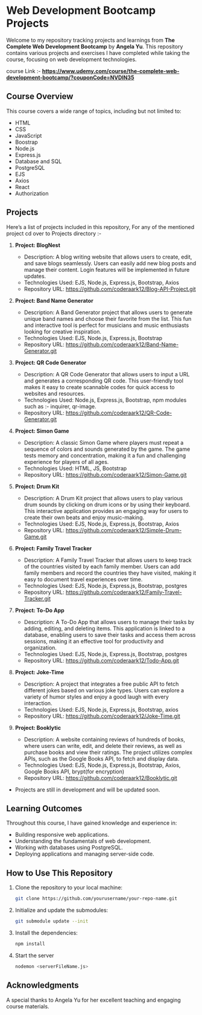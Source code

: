 # Web Development Bootcamp Projects

Welcome to my repository tracking projects and learnings from **The Complete Web Development Bootcamp** by **Angela Yu**. This repository contains various projects and exercises I have completed while taking the course, focusing on web development technologies.

course Link :- **https://www.udemy.com/course/the-complete-web-development-bootcamp/?couponCode=NVDIN35**

## Course Overview

This course covers a wide range of topics, including but not limited to:

- HTML
- CSS
- JavaScript
- Boostrap
- Node.js
- Express.js
- Database and SQL
- PostgreSQL
- EJS
- Axios
- React
- Authorization

## Projects

Here’s a list of projects included in this repository, For any of the mentioned project cd over to Projects directory :- 

1. **Project: BlogNest**
   - Description: A blog writing website that allows users to create, edit, and save blogs seamlessly. Users can easily add new     blog posts and manage their content. Login features will be implemented in future updates.
   - Technologies Used: EJS, Node.js, Express.js, Bootstrap, Axios
   - Repository URL: https://github.com/coderaark12/Blog-API-Project.git


2. **Project: Band Name Generator**
   - Description: A Band Generator project that allows users to generate unique band names and choose their favorite from the list. This fun and interactive tool is perfect for musicians and music enthusiasts looking for creative inspiration.
   - Technologies Used: EJS, Node.js, Express.js, Bootstrap
   - Repository URL: https://github.com/coderaark12/Band-Name-Generator.git


3. **Project: QR Code Generator**
   - Description: A QR Code Generator that allows users to input a URL and generates a corresponding QR code. This user-friendly tool makes it easy to create scannable codes for quick access to websites and resources.
   - Technologies Used: Node.js, Express.js, Bootstrap, npm modules such as :- inquirer, qr-image.
   - Repository URL: https://github.com/coderaark12/QR-Code-Generator.git


4. **Project: Simon Game**
   - Description: A classic Simon Game where players must repeat a sequence of colors and sounds generated by the game. The game tests memory and concentration, making it a fun and challenging experience for players of all ages.
   - Technologies Used: HTML, JS, Bootstrap
   - Repository URL: https://github.com/coderaark12/Simon-Game.git


5. **Project: Drum Kit**
   - Description: A Drum Kit project that allows users to play various drum sounds by clicking on drum icons or by using their keyboard. This interactive application provides an engaging way for users to create their own beats and enjoy music-making.
   - Technologies Used: EJS, Node.js, Express.js, Bootstrap, Axios
   - Repository URL: https://github.com/coderaark12/Simple-Drum-Game.git


6. **Project: Family Travel Tracker**
   - Description: A Family Travel Tracker that allows users to keep track of the countries visited by each family member. Users can add family members and record the countries they have visited, making it easy to document travel experiences over time.
   - Technologies Used: EJS, Node.js, Express.js, Bootstrap, postgres
   - Repository URL: https://github.com/coderaark12/Family-Travel-Tracker.git


7. **Project: To-Do App**
   - Description: A To-Do App that allows users to manage their tasks by adding, editing, and deleting items. This application is linked to a database, enabling users to save their tasks and access them across sessions, making it an effective tool for productivity and organization.
   - Technologies Used: EJS, Node.js, Express.js, Bootstrap, postgres
   - Repository URL: https://github.com/coderaark12/Todo-App.git

8. **Project: Joke-Time**
   -  Description: A project that integrates a free public API to fetch different jokes based on various joke types. Users can explore a variety of humor styles and enjoy a good laugh with every interaction.
   - Technologies Used: EJS, Node.js, Express.js, Bootstrap, axios
   - Repository URL: https://github.com/coderaark12/Joke-Time.git

9. **Project: Booklytic**
   - Description: A website containing reviews of hundreds of books, where users can write, edit, and delete their reviews, as well as purchase books and view their ratings. The project utilizes complex APIs, such as the Google Books API, to fetch and display data.
   -  Technologies Used: EJS, Node.js, Express.js, Bootstrap, Axios, Google Books API, brypt(for encryption)
   - Repository URL: https://github.com/coderaark12/Booklytic.git

- Projects are still in development and will be updated soon.


## Learning Outcomes

Throughout this course, I have gained knowledge and experience in:

- Building responsive web applications.
- Understanding the fundamentals of web development.
- Working with databases using PostgreSQL.
- Deploying applications and managing server-side code.

## How to Use This Repository

1. Clone the repository to your local machine:

   ```bash
   git clone https://github.com/yourusername/your-repo-name.git

2. Initialize and update the submodules:
    ``` bash
    git submodule update --init 

3. Install the dependencies:
    ```bash
    npm install

4. Start the server
   ```bash
   nodemon <serverFileName.js>

## Acknowledgments

A special thanks to Angela Yu for her excellent teaching and engaging course materials.

